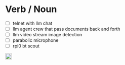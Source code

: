# Verb / Noun
- [ ] telnet with llm chat
- [ ] llm agent crew that pass documents back and forth
- [ ] llm video stream image detection
- [ ] parabolic microphone
- [ ] rpi0 bt scout

<img alt="unlicense" src="[http://....jpg](https://upload.wikimedia.org/wikipedia/commons/thumb/e/eb/PD-icon-black.svg/280px-PD-icon-black.svg.png)" width="20" height="20" />

